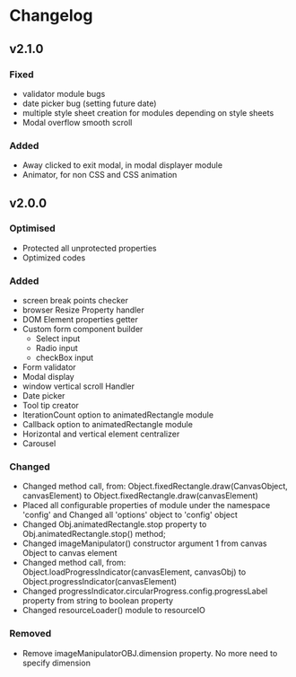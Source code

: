 # Changelog

## v2.1.0
### Fixed
- validator module bugs
- date picker bug (setting future date)
- multiple style sheet creation for modules depending on style sheets
- Modal overflow smooth scroll

### Added
- Away clicked to exit modal, in modal displayer module
- Animator, for non CSS and CSS animation

## v2.0.0
### Optimised
- Protected all unprotected properties
- Optimized codes

### Added
- screen break points checker
- browser Resize Property handler
- DOM Element properties getter
- Custom form component builder
  - Select input
  - Radio input
  - checkBox input
- Form validator
- Modal display
- window vertical scroll Handler
- Date picker
- Tool tip creator
- IterationCount option to 	animatedRectangle module
- Callback option to animatedRectangle module
- Horizontal and vertical element centralizer
- Carousel

### Changed
- Changed method call, from: 	Object.fixedRectangle.draw(CanvasObject, canvasElement) to Object.fixedRectangle.draw(canvasElement)
- Placed all configurable properties of module under the namespace 'config' and Changed all 'options' object to 'config' object
- Changed Obj.animatedRectangle.stop property to Obj.animatedRectangle.stop() method;
- Changed imageManipulator() constructor argument 1 from canvas Object to canvas element
- Changed method call, from: 	Object.loadProgressIndicator(canvasElement, canvasObj) to Object.progressIndicator(canvasElement)
- Changed progressIndicator.circularProgress.config.progressLabel property from string to boolean property
- Changed resourceLoader() module to resourceIO

### Removed
- Remove imageManipulatorOBJ.dimension property. No more need to specify dimension
